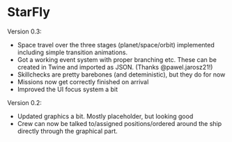 # StarFly

Version 0.3:

- Space travel over the three stages (planet/space/orbit) implemented including simple transition animations.
- Got a working event system with proper branching etc. These can be created in Twine and imported as JSON. (Thanks @pawel.jarosz21!)
- Skillchecks are pretty barebones (and deteministic), but they do for now
- Missions now get correctly finished on arrival
- Improved the UI focus system a bit

Version 0.2:

- Updated graphics a bit. Mostly placeholder, but looking good
- Crew can now be talked to/assigned positions/ordered around the ship directly through the graphical part.